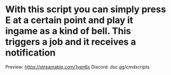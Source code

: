 # With this script you can simply press E at a certain point and play it ingame as a kind of bell. This triggers a job and it receives a notification

Preview: https://streamable.com/1ven6x
Discord: dsc.gg/cmdscripts

